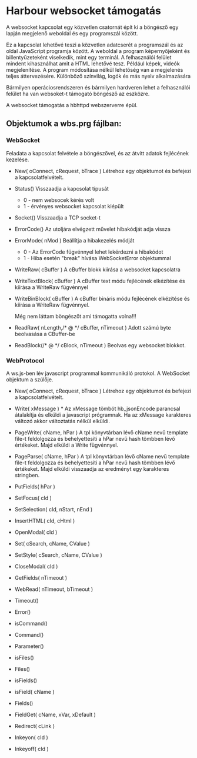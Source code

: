 # Harbour websocket támogatás

A websocket kapcsolat egy közvetlen csatornát épít ki a böngésző egy lapján megjelenő weboldal és egy programszál között.

Ez a kapcsolat lehetővé teszi a közvetlen adatcserét a programszál és az oldal JavaScript programja között.
A weboldal a program képernyőjeként és billentyűzeteként viselkedik, mint egy terminál.
A felhasználói felület mindent kihasználhat amit a HTML lehetővé tesz.
Például képek, videók megjelenítése. A program módosítása nélkül lehetőség van a megjelenés teljes áttervezésére.
Különböző színvilág, logók és más nyelv alkalmazására

Bármilyen operáciosrendszeren és bármilyen hardveren lehet a felhasználói felület ha van websoket-t támogató böngésző az eszközre.

A websocket támogatás a hbhttpd webszerverre épül.

## Objektumok a wbs.prg fájlban:

### WebSocket
   Feladata a kapcsolat felvétele a böngészővel, és az átvitt adatok fejlécének kezelése.
     
* New( oConnect, cRequest, bTrace )
  Létrehoz egy objektumot és befejezi a kapcsolatfelvételt.

* Status()
  Visszaadja a kapcsolat típusát
   - 0 - nem websocek kérés volt
   - 1 - érvényes websocket kapcsolat kiépült

*   Socket()
    Visszaadja a TCP socket-t 

*    ErrorCode()
     Az utoljára elvégzett művelet hibakódját adja vissza

*    ErrorMode( nMod )
       Beállítja a hibakezelés módját
       -  0 - Az ErrorCode fügvénnyel lehet lekérdezni a hibakódot
       -  1 - Hiba esetén "break" hívása WebSocketError objektummal

*   WriteRaw( cBuffer )
       A cBuffer blokk kiírása a websocket kapcsolatra

*    WriteTextBlock( cBuffer )
       A cBuffer text módu fejlécének elkézítése és kiírása a WriteRaw fügvénnyel

*    WriteBinBlock( cBuffer )
       A cBuffer bináris módu fejlécének elkézítése és kiírása a WriteRaw fügvénnyel.
       
       Még nem láttam böngészőt ami támogatta volna!!!

*    ReadRaw( nLength,/* @ */ cBuffer, nTimeout )
       Adott számú byte beolvasása a CBuffer-be

*    ReadBlock(/* @ */ cBlock, nTimeout )
       Beolvas egy websocket blokkot.

### WebProtocol
   A ws.js-ben lév javascript programmal kommunikáló protokol.
   A WebSocket objektum a szúlője.
    
   * New( oConnect, cRequest, bTrace )
   Létrehoz egy objektumot és befejezi a kapcsolatfelvételt.

   * Write( xMessage ) *
   Az xMessage tömböt hb_jsonEncode parancsal átalakítja és elküldi a javascript prógramnak.
   Ha az xMessage karakteres változó akkor változtatás nélkűl elküldi.
   
   * PageWrite( cName, hPar )
   A tpl könyvtárban lévő cName nevű template file-t feldolgozza és behelyettesíti a hPar nevű hash tömbben
   lévő értékeket. Majd elküldi a Write fügvénnyel.
   
   * PageParse( cName, hPar )
   A tpl könyvtárban lévő cName nevű template file-t feldolgozza és behelyettesíti a hPar nevű hash tömbben
   lévő értékeket. Majd elküldi visszaadja az eredményt egy karakteres stringben.
   
   * PutFields( hPar )
   * SetFocus( cId )
   * SetSelection( cId, nStart, nEnd )
   * InsertHTML( cId, cHtml )
   * OpenModal( cId )
   * Set( cSearch, cName, CValue )
   * SetStyle( cSearch, cName, CValue )
   * CloseModal( cId )
   * GetFields( nTimeout )
   * WebRead( nTimeout, bTimeout )
   * Timeout()
   * Error()
   * isCommand()
   * Command()
   * Parameter()
   * isFiles()
   * Files()
   * isFields()
   * isField( cName )
   * Fields()
   * FieldGet( cName, xVar, xDefault )
   * Redirect( cLink )
   * Inkeyon( cId )
   * Inkeyoff( cId )

   